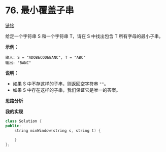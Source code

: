 # 76. 最小覆盖子串

[链接](https://leetcode-cn.com/problems/minimum-window-substring/description/)

给定一个字符串 S 和一个字符串 T，请在 S 中找出包含 T 所有字母的最小子串。

**示例：**

```
输入: S = "ADOBECODEBANC", T = "ABC"
输出: "BANC"
```

**说明：**

- 如果 S 中不存这样的子串，则返回空字符串 `""`。
- 如果 S 中存在这样的子串，我们保证它是唯一的答案。

**思路分析**

**我的实现**

```c++
class Solution {
public:
    string minWindow(string s, string t) {
        
    }
};
```

